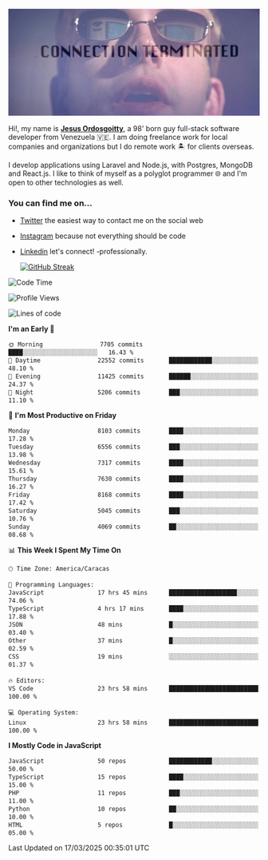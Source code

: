 ![hackers movie reference](./disconnected.jpg)

Hi!, my name is [**Jesus Ordosgoitty**](https://jodaz.dev), a 98' born guy full-stack software developer from Venezuela 🇻🇪. I am doing freelance work for local companies and organizations but I do remote work 🏝️ for clients overseas. 

I develop applications using Laravel and Node.js, with Postgres, MongoDB and React.js. I like to think of myself as a polyglot programmer 🌐 and I'm open to other technologies as well.

### You can find me on...

- [Twitter](https://twitter.com/jodaz_) the easiest way to contact me on the social web
- [Instagram](https://instagram.com/jodaz_) because not everything should be code
- [Linkedin](https://linkedin.com/in/jodaz) let's connect! -professionally.


    [![GitHub Streak](https://streak-stats.demolab.com?user=jodaz&theme=tokyonight)](https://git.io/streak-stats)

<!--START_SECTION:waka-->
![Code Time](http://img.shields.io/badge/Code%20Time-7%2C248%20hrs%206%20mins-blue)

![Profile Views](http://img.shields.io/badge/Profile%20Views-0-blue)

![Lines of code](https://img.shields.io/badge/From%20Hello%20World%20I%27ve%20Written-83.0%20million%20lines%20of%20code-blue)

**I'm an Early 🐤** 

```text
🌞 Morning                7705 commits        ████░░░░░░░░░░░░░░░░░░░░░   16.43 % 
🌆 Daytime                22552 commits       ████████████░░░░░░░░░░░░░   48.10 % 
🌃 Evening                11425 commits       ██████░░░░░░░░░░░░░░░░░░░   24.37 % 
🌙 Night                  5206 commits        ███░░░░░░░░░░░░░░░░░░░░░░   11.10 % 
```
📅 **I'm Most Productive on Friday** 

```text
Monday                   8103 commits        ████░░░░░░░░░░░░░░░░░░░░░   17.28 % 
Tuesday                  6556 commits        ███░░░░░░░░░░░░░░░░░░░░░░   13.98 % 
Wednesday                7317 commits        ████░░░░░░░░░░░░░░░░░░░░░   15.61 % 
Thursday                 7630 commits        ████░░░░░░░░░░░░░░░░░░░░░   16.27 % 
Friday                   8168 commits        ████░░░░░░░░░░░░░░░░░░░░░   17.42 % 
Saturday                 5045 commits        ███░░░░░░░░░░░░░░░░░░░░░░   10.76 % 
Sunday                   4069 commits        ██░░░░░░░░░░░░░░░░░░░░░░░   08.68 % 
```


📊 **This Week I Spent My Time On** 

```text
🕑︎ Time Zone: America/Caracas

💬 Programming Languages: 
JavaScript               17 hrs 45 mins      ███████████████████░░░░░░   74.06 % 
TypeScript               4 hrs 17 mins       ████░░░░░░░░░░░░░░░░░░░░░   17.88 % 
JSON                     48 mins             █░░░░░░░░░░░░░░░░░░░░░░░░   03.40 % 
Other                    37 mins             █░░░░░░░░░░░░░░░░░░░░░░░░   02.59 % 
CSS                      19 mins             ░░░░░░░░░░░░░░░░░░░░░░░░░   01.37 % 

🔥 Editors: 
VS Code                  23 hrs 58 mins      █████████████████████████   100.00 % 

💻 Operating System: 
Linux                    23 hrs 58 mins      █████████████████████████   100.00 % 
```

**I Mostly Code in JavaScript** 

```text
JavaScript               50 repos            ████████████░░░░░░░░░░░░░   50.00 % 
TypeScript               15 repos            ████░░░░░░░░░░░░░░░░░░░░░   15.00 % 
PHP                      11 repos            ███░░░░░░░░░░░░░░░░░░░░░░   11.00 % 
Python                   10 repos            ██░░░░░░░░░░░░░░░░░░░░░░░   10.00 % 
HTML                     5 repos             █░░░░░░░░░░░░░░░░░░░░░░░░   05.00 % 
```




 Last Updated on 17/03/2025 00:35:01 UTC
<!--END_SECTION:waka-->

